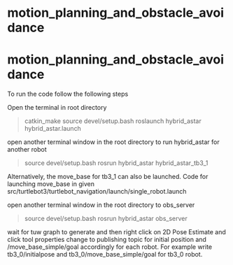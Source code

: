 # motion_planning_and_obstacle_avoidance
# motion_planning_and_obstacle_avoidance
To run the code follow the following steps

Open the terminal in root directory
>catkin_make
>source devel/setup.bash
>roslaunch hybrid_astar hybrid_astar.launch

open another terminal window in the root directory to run hybrid_astar for another robot

>source devel/setup.bash
>rosrun hybrid_astar hybrid_astar_tb3_1

Alternatively, the move_base for tb3_1 can also be launched. Code for launching move_base in given src/turtlebot3/turtlebot_navigation/launch/single_robot.launch

open another terminal window in the root directory to obs_server

>source devel/setup.bash
>rosrun hybrid_astar obs_server

wait for tuw graph to generate and then right click on 2D Pose Estimate and click tool properties
change to publishing topic for initial position and /move_base_simple/goal accordingly for each robot. For example write tb3_0/initialpose and tb3_0/move_base_simple/goal for tb3_0 robot.


